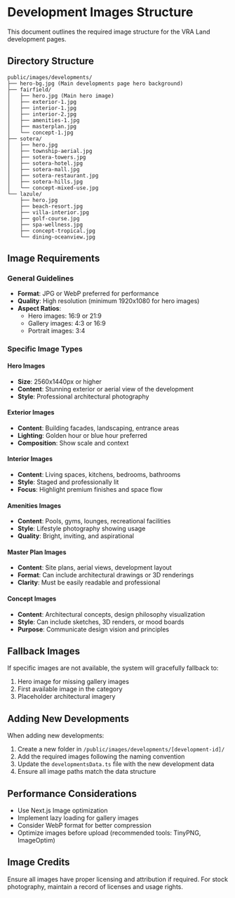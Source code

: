 # Development Images Structure

This document outlines the required image structure for the VRA Land development pages.

## Directory Structure

```
public/images/developments/
├── hero-bg.jpg (Main developments page hero background)
├── fairfield/
│   ├── hero.jpg (Main hero image)
│   ├── exterior-1.jpg
│   ├── interior-1.jpg
│   ├── interior-2.jpg
│   ├── amenities-1.jpg
│   ├── masterplan.jpg
│   └── concept-1.jpg
├── sotera/
│   ├── hero.jpg
│   ├── township-aerial.jpg
│   ├── sotera-towers.jpg
│   ├── sotera-hotel.jpg
│   ├── sotera-mall.jpg
│   ├── sotera-restaurant.jpg
│   ├── sotera-hills.jpg
│   └── concept-mixed-use.jpg
└── lazule/
    ├── hero.jpg
    ├── beach-resort.jpg
    ├── villa-interior.jpg
    ├── golf-course.jpg
    ├── spa-wellness.jpg
    ├── concept-tropical.jpg
    └── dining-oceanview.jpg
```

## Image Requirements

### General Guidelines
- **Format**: JPG or WebP preferred for performance
- **Quality**: High resolution (minimum 1920x1080 for hero images)
- **Aspect Ratios**:
  - Hero images: 16:9 or 21:9
  - Gallery images: 4:3 or 16:9
  - Portrait images: 3:4

### Specific Image Types

#### Hero Images
- **Size**: 2560x1440px or higher
- **Content**: Stunning exterior or aerial view of the development
- **Style**: Professional architectural photography

#### Exterior Images
- **Content**: Building facades, landscaping, entrance areas
- **Lighting**: Golden hour or blue hour preferred
- **Composition**: Show scale and context

#### Interior Images
- **Content**: Living spaces, kitchens, bedrooms, bathrooms
- **Style**: Staged and professionally lit
- **Focus**: Highlight premium finishes and space flow

#### Amenities Images
- **Content**: Pools, gyms, lounges, recreational facilities
- **Style**: Lifestyle photography showing usage
- **Quality**: Bright, inviting, and aspirational

#### Master Plan Images
- **Content**: Site plans, aerial views, development layout
- **Format**: Can include architectural drawings or 3D renderings
- **Clarity**: Must be easily readable and professional

#### Concept Images
- **Content**: Architectural concepts, design philosophy visualization
- **Style**: Can include sketches, 3D renders, or mood boards
- **Purpose**: Communicate design vision and principles

## Fallback Images

If specific images are not available, the system will gracefully fallback to:
1. Hero image for missing gallery images
2. First available image in the category
3. Placeholder architectural imagery

## Adding New Developments

When adding new developments:

1. Create a new folder in `/public/images/developments/[development-id]/`
2. Add the required images following the naming convention
3. Update the `developmentsData.ts` file with the new development data
4. Ensure all image paths match the data structure

## Performance Considerations

- Use Next.js Image optimization
- Implement lazy loading for gallery images
- Consider WebP format for better compression
- Optimize images before upload (recommended tools: TinyPNG, ImageOptim)

## Image Credits

Ensure all images have proper licensing and attribution if required. For stock photography, maintain a record of licenses and usage rights.
